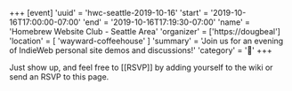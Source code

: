 +++
[event]
'uuid' = 'hwc-seattle-2019-10-16'
'start' = '2019-10-16T17:00:00-07:00'
'end' = '2019-10-16T17:19:30-07:00'
'name' = 'Homebrew Website Club - Seattle Area'
'organizer' = ['https://dougbeal']
'location' = [ 'wayward-coffeehouse' ]
'summary' = 'Join us for an evening of IndieWeb personal site demos and discussions!'
'category' = '🌲'
+++

Just show up, and feel free to [[RSVP]] by adding yourself to the wiki or send an RSVP to this page.
